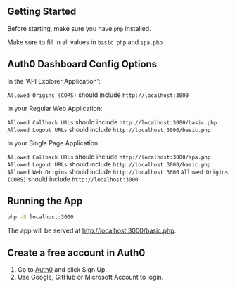 ## Getting Started

Before starting, make sure you have `php` installed.

Make sure to fill in all values in `basic.php` and `spa.php`

## Auth0 Dashboard Config Options

In the 'API Explorer Application':

`Allowed Origins (CORS)` should include `http://localhost:3000`


In your Regular Web Application:

`Allowed Callback URLs` should include `http://localhost:3000/basic.php` 
`Allowed Logout URLs` should include `http://localhost:3000/basic.php` 


In your Single Page Application:

`Allowed Callback URLs` should include `http://localhost:3000/spa.php` 
`Allowed Logout URLs` should include `http://localhost:3000/basic.php` 
`Allowed Web Origins` should include `http://localhost:3000` 
`Allowed Origins (CORS)` should include `http://localhost:3000` 

## Running the App

```bash
php -S localhost:3000
```

The app will be served at [http://localhost:3000/basic.php](http://localhost:3000/basic.php).

## Create a free account in Auth0

1. Go to [Auth0](https://auth0.com) and click Sign Up.
2. Use Google, GitHub or Microsoft Account to login.


